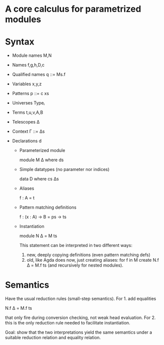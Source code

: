 # A core calculus for parametrized modules

# Syntax

- Module names    M,N
- Names           f,g,h,D,c
- Qualified names q ::= Ms.f
- Variables       x,y,z
- Patterns        p ::= c xs
- Universes       Typeᵢ
- Terms           t,u,v,A,B
- Telescopes      Δ
- Context         Γ ::= Δs

- Declarations d

    * Parameterized module

        module M Δ where ds

    * Simple datatypes (no parameter nor indices)

        data D where cs Δs

    * Aliases

        f : A = t

    * Pattern matching definitions

        f : (x : A) → B
          = ps → ts

    * Instantiation

        module N Δ = M ts

      This statement can be interpreted in two different ways:

      1. new, deeply copying definitions (even pattern matching defs)
      2. old, like Agda does now, just creating aliases:
         for f in M create N.f Δ = M.f ts (and recursively for nested modules).

# Semantics

Have the usual reduction rules (small-step semantics).
For 1. add equalities

   N.f Δ = M.f ts

that only fire during conversion checking, not weak head evaluation.
For 2. this is the only reduction rule needed to facilitate
instantiation.

Goal: show that the two interpretations yield the same semantics under
a suitable reduction relation and equality relation.
